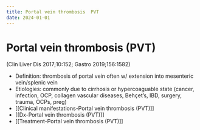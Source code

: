 ```yaml
---
title: Portal vein thrombosis  PVT  
date: 2024-01-01
---
```

# Portal vein thrombosis (PVT) 

 (Clin Liver Dis 2017;10:152; Gastro 2019;156:1582)

* Definition: thrombosis of portal vein often w/ extension into mesenteric vein/splenic vein
* Etiologies: commonly due to cirrhosis or hypercoaguable state (cancer, infection, OCP, collagen vascular diseases, Behçet’s, IBD, surgery, trauma, OCPs, preg)
* [[Clinical manifestations-Portal vein thrombosis (PVT)]] 
* [[Dx-Portal vein thrombosis (PVT)]]
* [[Treatment-Portal vein thrombosis (PVT)]] 
